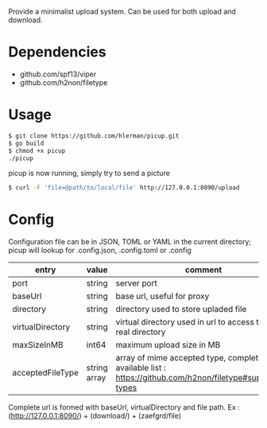 Provide a minimalist upload system.
Can be used for both upload and download.

# Dependencies

* github.com/spf13/viper
* github.com/h2non/filetype

# Usage

``` Bash
$ git clone https://github.com/hlerman/picup.git
$ go build
$ chmod +x picup
./picup
```

picup is now running, simply try to send a picture

``` Bash
$ curl -F 'file=@path/to/local/file' http://127.0.0.1:8090/upload
```

# Config

Configuration file can be in JSON, TOML or YAML in the current directory; picup will lookup for .config.json, .config.toml or .config

| entry            | value            | comment          |
| ---------------- | ---------------- | ---------------- |
| port             | string           | server port      |
| baseUrl          | string           | base url, useful for proxy |
| directory        | string           | directory used to store upladed file |
| virtualDirectory | string           | virtual directory used in url to access to the real directory |
| maxSizeInMB      | int64            | maximum upload size in MB |
| acceptedFileType | string array     | array of mime accepted type, complete available list : https://github.com/h2non/filetype#supported-types |

Complete url is formed with baseUrl, virtualDirectory and file path.
Ex : (http://127.0.0.1:8090/) + (download/) + (zaefgrd/file)
